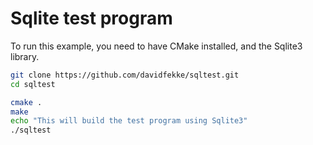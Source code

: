 # Sqlite test program

To run this example, you need to have CMake installed, and the Sqlite3 library.

```bash
git clone https://github.com/davidfekke/sqltest.git
cd sqltest

cmake .
make
echo "This will build the test program using Sqlite3"
./sqltest

```